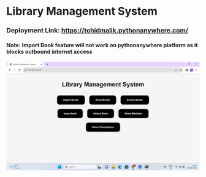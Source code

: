 # Library Management System
### Deployment Link: https://tohidmalik.pythonanywhere.com/

#### Note: Import Book feature will not work on pythonanywhere platform as it blocks outbound internet access

![ScreenShot](https://github.com/tohidworld/library_management_system/blob/main/screenshots/Screenshot%20(32).png)

